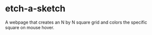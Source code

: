 # etch-a-sketch
A webpage that creates an N by N square grid and colors the specific square on mouse hover.
